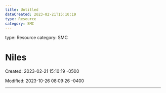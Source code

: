 ```yaml
---
title: Untitled
dateCreated: 2023-02-21T15:10:19
type: Resource
category: SMC
---
```

type: Resource
category: SMC

# Niles

Created: 2023-02-21 15:10:19 -0500

Modified: 2023-10-26 08:09:26 -0400

---


